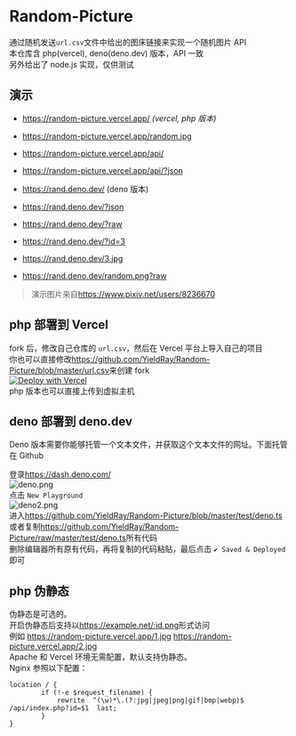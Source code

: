 # Random-Picture

通过随机发送`url.csv`文件中给出的图床链接来实现一个随机图片 API  
本仓库含 php(vercel), deno(deno.dev) 版本，API 一致  
另外给出了 node.js 实现，仅供测试

## 演示

-   <https://random-picture.vercel.app/> _(vercel, php 版本)_
-   <https://random-picture.vercel.app/random.jpg>
-   <https://random-picture.vercel.app/api/>
-   <https://random-picture.vercel.app/api/?json>

-   <https://rand.deno.dev/> (deno 版本)
-   <https://rand.deno.dev/?json>
-   <https://rand.deno.dev/?raw>
-   <https://rand.deno.dev/?id=3>
-   <https://rand.deno.dev/3.jpg>
-   <https://rand.deno.dev/random.png?raw>

> 演示图片来自<https://www.pixiv.net/users/8236670>

## php 部署到 Vercel

fork 后，修改自己仓库的 `url.csv`，然后在 Vercel 平台上导入自己的项目  
你也可以直接修改<https://github.com/YieldRay/Random-Picture/blob/master/url.csv>来创建 fork  
[![Deploy with Vercel](https://vercel.com/button)](https://vercel.com/import/git?s=https%3A%2F%2Fgithub.com%2FYieldRay%2FRandom-Picture)  
php 版本也可以直接上传到虚拟主机

## deno 部署到 deno.dev

Deno 版本需要你能够托管一个文本文件，并获取这个文本文件的网址。下面托管在 Github

登录<https://dash.deno.com/>  
![deno.png](https://s2.loli.net/2022/03/20/tLITdUB4kWHe7VO.png)  
点击 `New Playground`  
![deno2.png](https://s2.loli.net/2022/03/20/h53uRYrnmQxwAz1.png)  
进入<https://github.com/YieldRay/Random-Picture/blob/master/test/deno.ts>  
或者复制<https://github.com/YieldRay/Random-Picture/raw/master/test/deno.ts>所有代码  
删除编辑器所有原有代码，再将复制的代码粘贴，最后点击 `✔ Saved & Deployed` 即可

## php 伪静态

伪静态是可选的。  
开启伪静态后支持以<https://example.net/:id.png>形式访问  
例如 <https://random-picture.vercel.app/1.jpg> <https://random-picture.vercel.app/2.jpg>  
Apache 和 Vercel 环境无需配置，默认支持伪静态。  
Nginx 参照以下配置：

```nginx
location / {
        if (!-e $request_filename) {
            rewrite  ^(\w)*\.(?:jpg|jpeg|png|gif|bmp|webp)$  /api/index.php?id=$1  last;
        }
}
```
